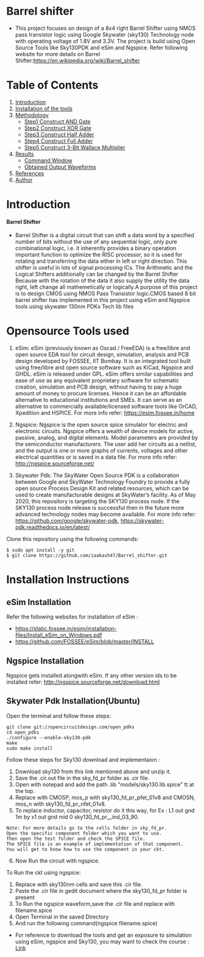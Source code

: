 # Barrel shifter
* This project focuses on design of a 8x4 right Barrel Shifter using NMOS pass transistor logic using Google Skywater (sky130) Technology node with operating voltage of 1.8V and 3.3V. The project is build using Open Source Tools like Sky130PDK and eSim and Ngspice. Refer following website for more details on Barrel Shifter:https://en.wikipedia.org/wiki/Barrel_shifter
 
# Table of Contents

1. [Introduction](#Introduction)
2. [Installation of the tools](#installation-of-the-tools)
3. [Methodology](#Methodology)
    - [Step1 Construct AND Gate](#step1-construct-and-gate)
    - [Step2 Construct XOR Gate](#Step2-Construct-XOR-Gate)
    - [Step3 Construct Half Adder](#step3-construct-half-adder)
    - [Step4 Construct Full Adder](#step4-construct-full-adder)
    - [Step5 Construct 3-Bit Wallace Multiplier](#step5-construct-3-bit-wallace-multiplier) 
4. [Results](#results)
    - [Command Window](#command-window)
    - [Obtained Output Waveforms](#obtained-output-waveforms)
5. [References](#references)
6. [Author](#author)

# Introduction 
#### Barrel Shifter 
* Barrel Shifter is a digital circuit that can shift a data word by a specified number of bits without the use of any sequential logic, only pure combinational logic, i.e. it inherently provides a binary operation important function to optimize the RISC processor, so it is used for rotating and transferring the data either in left or right direction. This shifter is useful in lots of signal processing ICs. The Arithmetic and the Logical Shifters additionally can be changed by the Barrel Shifter Because with the rotation of the data it also supply the utility the data right, left change all mathemetically or logically.A purpose of this project is to design CMOS using NMOS Pass Transistor logic.CMOS based 8 bit barrel shifter has implemented in this project using eSim and Ngspice tools using skywater 130nm PDKs Tech lib files 









# Opensource Tools used

1. eSim: eSim (previously known as Oscad / FreeEDA) is a free/libre and open source EDA tool for circuit design, simulation, analysis and PCB design developed by FOSSEE, IIT Bombay. It is an integrated tool    built using free/libre and open source software such as KiCad, Ngspice and GHDL. eSim is released under GPL. eSim offers similar capabilities and ease of use as any equivalent proprietary software for schematic creation, simulation and PCB design, without having to pay a huge amount of money to procure licenses. Hence it can be an affordable alternative to educational institutions and SMEs. It can serve as an alternative to commercially available/licensed software tools like OrCAD, Xpedition and HSPICE. For more info refer: https://esim.fossee.in/home

2. Ngspice: Ngspice is the open source spice simulator for electric and electronic circuits. Ngspice offers a wealth of device models for active, passive, analog, and digital elements. Model parameters are provided by the semiconductor manufacturers. The user add her circuits as a netlist, and the output is one or more graphs of currents, voltages and other electrical quantities or is saved in a data file. For more info refer: http://ngspice.sourceforge.net/

3. Skywater Pdk: The SkyWater Open Source PDK is a collaboration between Google and SkyWater Technology Foundry to provide a fully open source Process Design Kit and related resources, which can be used to create manufacturable designs at SkyWater’s facility. As of May 2020, this repository is targeting the SKY130 process node. If the SKY130 process node release is successful then in the future more advanced technology nodes may become available.
For more info refer: https://github.com/google/skywater-pdk, https://skywater-pdk.readthedocs.io/en/latest/

Clone this repository using the following commands:
```
$ sudo apt install -y git
$ git clone https://github.com/iaakash47/Barrel_shifter.git
```
# Installation Instructions

## eSim Installation
 Refer the following websites for installation of eSim :
 - https://static.fossee.in/esim/installation-files/Install_eSim_on_Windows.pdf
 - https://github.com/FOSSEE/eSim/blob/master/INSTALL
 
## Ngspice Installation
Ngspice gets installed alongwith eSim. If any other version ids to be installed refer: http://ngspice.sourceforge.net/download.html

## Skywater Pdk Installation(Ubuntu)
Open the terminal and follow these steps:
```
git clone git://opencircuitdesign.com/open_pdks
cd open_pdks
./configure --enable-sky130-pdk
make
sudo make install
```
Follow these steps for Sky130 download and implementaion :
1. Download sky130 from this link mentioned above and unzip it.
2. Save the .cir.out file in the sky_fd_pr folder as .cir file.
3. Open with notepad and add the path .lib "models/sky130.lib.spice" tt at the top.
4. Replace with CMOSP, mos_p with sky130_fd_pr_pfet_01v8 and CMOSN, mos_n with  sky130_fd_pr_nfet_01v8.
5. To replace inductor, capacitor, resistor do it this way, for Ex : L1 out gnd 1m by x1  out gnd mid 0 sky130_fd_pr__ind_03_90.

```
Note: For more details go to the cells folder in sky_fd_pr. 
Open the specific component folder which you want to use. 
Then open the test folder and check the SPICE file. 
The SPICE file is an example of implementation of that component. 
You will get to know how to use the component in your ckt.

```

6. Now Run the circuit with ngspice.

To Run the ckt using ngspice:
1. Replace with sky130nm cells and save this .cir file.
2. Paste the .cir file in gedit document where the sky130_fd_pr folder is present  
3. To Run the ngspice waveform,save the .cir file and replace with filename.spice  
4. Open Terminal in the saved Directory 
5. And run the following command(ngspice filename.spice)
- For reference to download the tools and get an exposure to simulation using eSim, ngspice and Sky130, you may want to check the course : [Link](https://www.udemy.com/share/104Ie63@EAkZWPY9P8VxMdqx7DK4NzA2SwmLzfA1pfjL_MLTmkTV9O283uXSWpJkSSNIPjmKmA==/)


